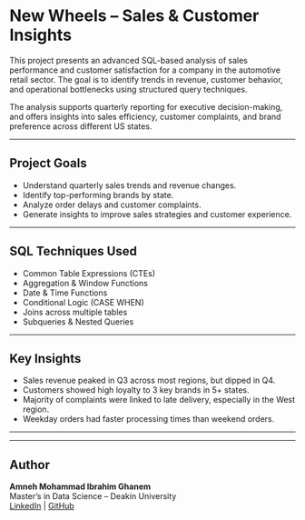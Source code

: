 # New Wheels – Sales & Customer Insights

This project presents an advanced SQL-based analysis of sales performance and customer satisfaction for a company in the automotive retail sector. The goal is to identify trends in revenue, customer behavior, and operational bottlenecks using structured query techniques.

The analysis supports quarterly reporting for executive decision-making, and offers insights into sales efficiency, customer complaints, and brand preference across different US states.

---

##  Project Goals

- Understand quarterly sales trends and revenue changes.
- Identify top-performing brands by state.
- Analyze order delays and customer complaints.
- Generate insights to improve sales strategies and customer experience.

---

##  SQL Techniques Used

- Common Table Expressions (CTEs)
- Aggregation & Window Functions
- Date & Time Functions
- Conditional Logic (CASE WHEN)
- Joins across multiple tables
- Subqueries & Nested Queries

---

##  Key Insights

- Sales revenue peaked in Q3 across most regions, but dipped in Q4.
- Customers showed high loyalty to 3 key brands in 5+ states.
- Majority of complaints were linked to late delivery, especially in the West region.
- Weekday orders had faster processing times than weekend orders.

---


---

##  Author

**Amneh Mohammad Ibrahim Ghanem**  
Master’s in Data Science – Deakin University  
[LinkedIn](https://www.linkedin.com/in/amneh-m) | [GitHub](https://github.com/amneh992)

